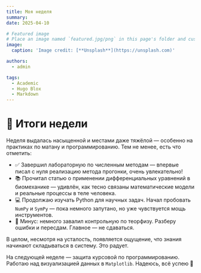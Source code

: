 ```yaml
---
title: Моя неделя
summary: 
date: 2025-04-10

# Featured image
# Place an image named `featured.jpg/png` in this page's folder and customize its options here.
image:
  caption: 'Image credit: [**Unsplash**](https://unsplash.com)'

authors:
  - admin

tags:
  - Academic
  - Hugo Blox
  - Markdown
---
```


# 📌 Итоги недели

Неделя выдалась насыщенной и местами даже тяжёлой — особенно на практиках по матану и программированию. Тем не менее, есть что отметить:

- ✅ Завершил лабораторную по численным методам — впервые писал с нуля реализацию метода прогонки, очень увлекательно!
- 📚 Прочитал статью о применении дифференциальных уравнений в биомеханике — удивлён, как тесно связаны математические модели и реальные процессы в теле человека.
- 💻 Продолжаю изучать Python для научных задач. Начал пробовать `NumPy` и `SymPy` — пока немного запутано, но уже чувствуется мощь инструментов.
- 🤯 Минус: немного завалил контрольную по теорфизу. Разберу ошибки и пересдам. Главное — не сдаваться.

В целом, несмотря на усталость, появляется ощущение, что знания начинают складываться в систему. Это радует.

На следующей неделе — защита курсовой по программированию. Работаю над визуализацией данных в `Matplotlib`. Надеюсь, всё успею 🙌

